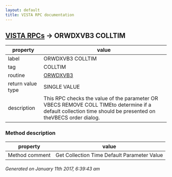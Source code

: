 ```yaml
---
layout: default
title: VISTA RPC documentation
---
```




## [VISTA RPCs](TableOfContent.md) &#8594; ORWDXVB3 COLLTIM 

 property | value 
--- | --- 
 label | ORWDXVB3 COLLTIM
 tag | COLLTIM
 routine | [ORWDXVB3](http://code.osehra.org/dox/Routine_ORWDXVB3_source.html)
 return value type | SINGLE VALUE
 description | This RPC checks the value of the parameter OR VBECS REMOVE COLL TIMEto determine if a default collection time should be presented on theVBECS order dialog.


### Method description

 property | value 
--- | --- 
 Method comment | Get Collection Time Default Parameter Value




 ###### Generated on January 11th 2017, 6:39:43 am